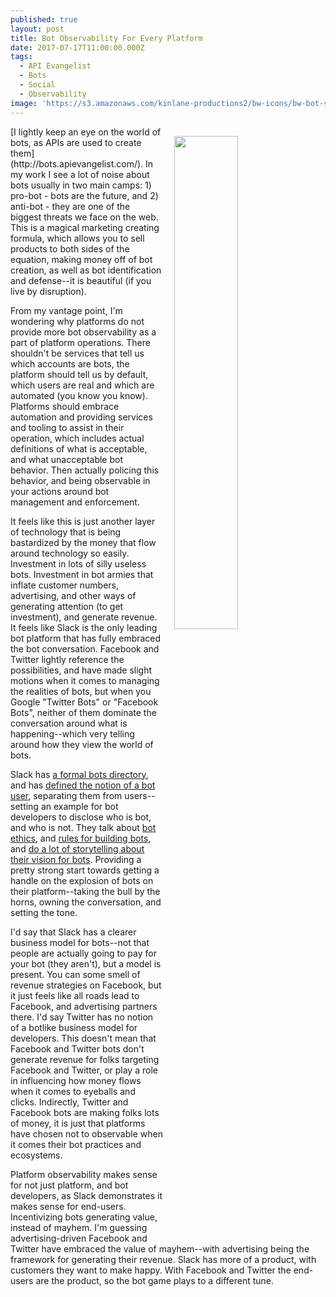 ```yaml
---
published: true
layout: post
title: Bot Observability For Every Platform
date: 2017-07-17T11:00:00.000Z
tags:
  - API Evangelist
  - Bots
  - Social
  - Observability
image: 'https://s3.amazonaws.com/kinlane-productions2/bw-icons/bw-bot-showcase.png'
---
```

<p><a href="http://bots.apievangelist.com/"><img src="https://s3.amazonaws.com/kinlane-productions2/bw-icons/bw-bot-showcase.png" align="right" width="45%" style="padding: 15px" /></a></p>[I lightly keep an eye on the world of bots, as APIs are used to create them](http://bots.apievangelist.com/). In my work I see a lot of noise about bots usually in two main camps: 1) pro-bot - bots are the future, and 2) anti-bot - they are one of the biggest threats we face on the web. This is a magical marketing creating formula, which allows you to sell products to both sides of the equation, making money off of bot creation, as well as bot identification and defense--it is beautiful (if you live by disruption).

From my vantage point, I'm wondering why platforms do not provide more bot observability as a part of platform operations. There shouldn't be services that tell us which accounts are bots, the platform should tell us by default, which users are real and which are automated (you know you know). Platforms should embrace automation and providing services and tooling to assist in their operation, which includes actual definitions of what is acceptable, and what unacceptable bot behavior. Then actually policing this behavior, and being observable in your actions around bot management and enforcement.

It feels like this is just another layer of technology that is being bastardized by the money that flow around technology so easily. Investment in lots of silly useless bots. Investment in bot armies that inflate customer numbers, advertising, and other ways of generating attention (to get investment), and generate revenue. It feels like Slack is the only leading bot platform that has fully embraced the bot conversation. Facebook and Twitter lightly reference the possibilities, and have made slight motions when it comes to managing the realities of bots, but when you Google "Twitter Bots" or "Facebook Bots", neither of them dominate the conversation around what is happening--which very telling around how they view the world of bots.

Slack has [a formal bots directory](https://openreferral.slack.com/apps/category/At0MQP5BEF-bots), and has [defined the notion of a bot user](https://api.slack.com/bot-users), separating them from users--setting an example for bot developers to disclose who is bot, and who is not. They talk about [bot ethics](https://medium.com/slack-developer-blog/hard-questions-about-bot-ethics-4f80797e34f0), and [rules for building bots](https://medium.com/slack-developer-blog/the-bot-rulebook-a442d9fb21cb), and [do a lot of storytelling about their vision for bots](https://slackhq.com/a-beginner-s-guide-to-your-first-bot-97e5b0b7843d). Providing a pretty strong start towards getting a handle on the explosion of bots on their platform--taking the bull by the horns, owning the conversation, and setting the tone.

I'd say that Slack has a clearer business model for bots--not that people are actually going to pay for your bot (they aren't), but a model is present. You can some smell of revenue strategies on Facebook, but it just feels like all roads lead to Facebook, and advertising partners there. I'd say Twitter has no notion of a botlike business model for developers. This doesn't mean that Facebook and Twitter bots don't generate revenue for folks targeting Facebook and Twitter, or play a role in influencing how money flows when it comes to eyeballs and clicks. Indirectly, Twitter and Facebook bots are making folks lots of money, it is just that platforms have chosen not to observable when it comes their bot practices and ecosystems.

Platform observability makes sense for not just platform, and bot developers, as Slack demonstrates it makes sense for end-users. Incentivizing bots generating value, instead of mayhem. I'm guessing advertising-driven Facebook and Twitter have embraced the value of mayhem--with advertising being the framework for generating their revenue. Slack has more of a product, with customers they want to make happy. With Facebook and Twitter the end-users are the product, so the bot game plays to a different tune.
